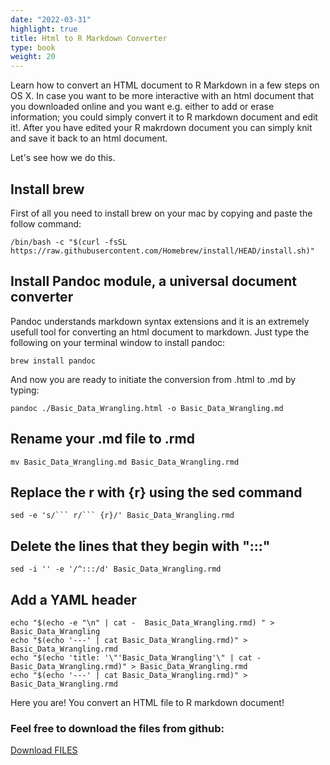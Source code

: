 ```yaml
---
date: "2022-03-31"
highlight: true
title: Html to R Markdown Converter
type: book
weight: 20
---
```


Learn how to convert an HTML document to R Markdown in a few steps on OS X.
In case you want to be more interactive with an html document that you downloaded 
online and you want e.g. either to add  or erase information;
you could simply convert it to R markdown document and edit it!.
After you have edited your R makrdown document you can simply knit and save it
back to an html document. 

Let's see how we do this.

## Install brew

First of all you need to install brew on your mac by copying and paste the follow command:

```
/bin/bash -c "$(curl -fsSL https://raw.githubusercontent.com/Homebrew/install/HEAD/install.sh)" 
```

## Install Pandoc module, a universal document converter

Pandoc understands markdown syntax extensions and it is an extremely usefull tool 
for converting an html document to markdown. 
Just type the following on your terminal window to install pandoc:

```
brew install pandoc
```

And now you are ready to initiate the conversion from .html to .md by typing:

```
pandoc ./Basic_Data_Wrangling.html -o Basic_Data_Wrangling.md 
```

## Rename your .md file to .rmd

```
mv Basic_Data_Wrangling.md Basic_Data_Wrangling.rmd 
```

## Replace the r with {r} using the sed command

```
sed -e 's/``` r/``` {r}/' Basic_Data_Wrangling.rmd 
```

## Delete the lines that they begin with ":::"

```
sed -i '' -e '/^:::/d' Basic_Data_Wrangling.rmd
```

## Add a YAML header

```
echo "$(echo -e "\n" | cat -  Basic_Data_Wrangling.rmd) " > Basic_Data_Wrangling
echo "$(echo '---' | cat Basic_Data_Wrangling.rmd)" > Basic_Data_Wrangling.rmd
echo "$(echo 'title: '\"'Basic_Data_Wrangling'\" | cat -  Basic_Data_Wrangling.rmd)" > Basic_Data_Wrangling.rmd
echo "$(echo '---' | cat Basic_Data_Wrangling.rmd)" > Basic_Data_Wrangling.rmd
```

Here you are! You convert an HTML file to R markdown document!

### Feel free to download the files from github: 

<a id="raw-url" href="https://github.com/andvenizelos/MyBlog_R_For_Biologists/tree/main/Tip.2">Download FILES</a>


